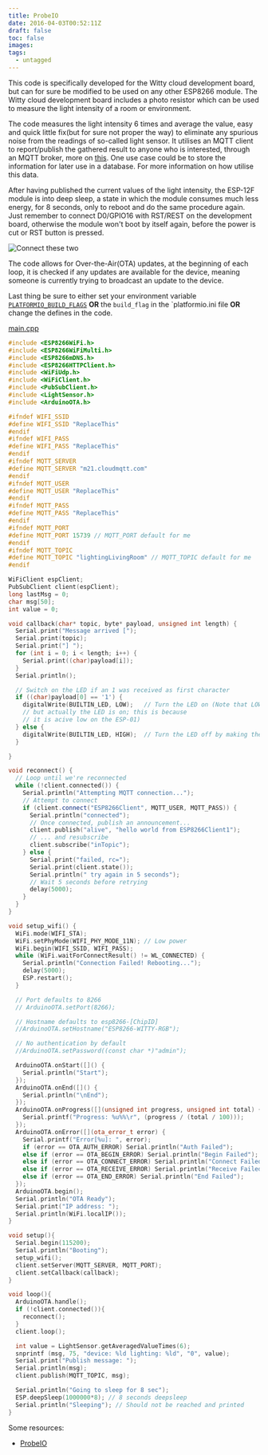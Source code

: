 ```yaml
---
title: ProbeIO
date: 2016-04-03T00:52:11Z
draft: false
toc: false
images:
tags:
  - untagged
---
```

This code is specifically developed for the Witty cloud development board, but can for sure be modified to be used on any other ESP8266 module. The Witty cloud development board includes a photo resistor which can be used to measure the light intensity of a room or environment.

The code measures the light intensity 6 times and average the value, easy and quick little fix(but for sure not proper the way) to eliminate any spurious noise from the readings of so-called light sensor. It utilises an MQTT client to report/publish the gathered result to anyone who is interested, through an MQTT broker, more on [this](http://mqtt.org/). One use case could be to store the information for later use in a database. For more information on how utilise this data.<!--, see my [Internet of Probes](http://cnheider.net/2016/02/25/Internet-Of-Probes.html).-->

After having published the current values of the light intensity, the ESP-12F module is into deep sleep, a state in which the module consumes much less energy, for 8 seconds, only to reboot and do the same procedure again. Just remember to connect D0/GPIO16 with RST/REST on the development board, otherwise the module won't boot by itself again, before the power is cut or RST button is pressed.

![Connect these two](/images/2016/04/connect.jpg)

The code allows for Over-the-Air(OTA) updates, at the beginning of each loop, it is checked if any updates are available for the device, meaning someone is currently trying to broadcast an update to the device.

Last thing be sure to either set your environment variable [`PLATFORMIO_BUILD_FLAGS`](http://docs.platformio.org/en/latest/envvars.html#envvar-PLATFORMIO_BUILD_FLAGS) **OR** the `build_flag` in the \`platformio.ini file **OR** change the defines in the code.

[main.cpp](https://raw.githubusercontent.com/cnHeider/pio/master/src/main.cpp)

```cpp
#include <ESP8266WiFi.h>
#include <ESP8266WiFiMulti.h>
#include <ESP8266mDNS.h>
#include <ESP8266HTTPClient.h>
#include <WiFiUdp.h>
#include <WiFiClient.h>
#include <PubSubClient.h>
#include <LightSensor.h>
#include <ArduinoOTA.h>

#ifndef WIFI_SSID
#define WIFI_SSID "ReplaceThis"
#endif
#ifndef WIFI_PASS
#define WIFI_PASS "ReplaceThis"
#endif
#ifndef MQTT_SERVER
#define MQTT_SERVER "m21.cloudmqtt.com"
#endif
#ifndef MQTT_USER
#define MQTT_USER "ReplaceThis"
#endif
#ifndef MQTT_PASS
#define MQTT_PASS "ReplaceThis"
#endif
#ifndef MQTT_PORT
#define MQTT_PORT 15739 // MQTT_PORT default for me
#endif
#ifndef MQTT_TOPIC
#define MQTT_TOPIC "lightingLivingRoom" // MQTT_TOPIC default for me
#endif

WiFiClient espClient;
PubSubClient client(espClient);
long lastMsg = 0;
char msg[50];
int value = 0;

void callback(char* topic, byte* payload, unsigned int length) {
  Serial.print("Message arrived [");
  Serial.print(topic);
  Serial.print("] ");
  for (int i = 0; i < length; i++) {
    Serial.print((char)payload[i]);
  }
  Serial.println();

  // Switch on the LED if an 1 was received as first character
  if ((char)payload[0] == '1') {
    digitalWrite(BUILTIN_LED, LOW);   // Turn the LED on (Note that LOW is the voltage level
    // but actually the LED is on; this is because
    // it is acive low on the ESP-01)
  } else {
    digitalWrite(BUILTIN_LED, HIGH);  // Turn the LED off by making the voltage HIGH
  }

}

void reconnect() {
  // Loop until we're reconnected
  while (!client.connected()) {
    Serial.println("Attempting MQTT connection...");
    // Attempt to connect
    if (client.connect("ESP8266Client", MQTT_USER, MQTT_PASS)) {
      Serial.println("connected");
      // Once connected, publish an announcement...
      client.publish("alive", "hello world from ESP8266Client1");
      // ... and resubscribe
      client.subscribe("inTopic");
    } else {
      Serial.print("failed, rc=");
      Serial.print(client.state());
      Serial.println(" try again in 5 seconds");
      // Wait 5 seconds before retrying
      delay(5000);
    }
  }
}

void setup_wifi() {
  WiFi.mode(WIFI_STA);
  WiFi.setPhyMode(WIFI_PHY_MODE_11N); // Low power
  WiFi.begin(WIFI_SSID, WIFI_PASS);
  while (WiFi.waitForConnectResult() != WL_CONNECTED) {
    Serial.println("Connection Failed! Rebooting...");
    delay(5000);
    ESP.restart();
  }

  // Port defaults to 8266
  // ArduinoOTA.setPort(8266);

  // Hostname defaults to esp8266-[ChipID]
  //ArduinoOTA.setHostname("ESP8266-WITTY-RGB");

  // No authentication by default
  //ArduinoOTA.setPassword((const char *)"admin");

  ArduinoOTA.onStart([]() {
    Serial.println("Start");
  });
  ArduinoOTA.onEnd([]() {
    Serial.println("\nEnd");
  });
  ArduinoOTA.onProgress([](unsigned int progress, unsigned int total) {
    Serial.printf("Progress: %u%%\r", (progress / (total / 100)));
  });
  ArduinoOTA.onError([](ota_error_t error) {
    Serial.printf("Error[%u]: ", error);
    if (error == OTA_AUTH_ERROR) Serial.println("Auth Failed");
    else if (error == OTA_BEGIN_ERROR) Serial.println("Begin Failed");
    else if (error == OTA_CONNECT_ERROR) Serial.println("Connect Failed");
    else if (error == OTA_RECEIVE_ERROR) Serial.println("Receive Failed");
    else if (error == OTA_END_ERROR) Serial.println("End Failed");
  });
  ArduinoOTA.begin();
  Serial.println("OTA Ready");
  Serial.print("IP address: ");
  Serial.println(WiFi.localIP());
}

void setup(){
  Serial.begin(115200);
  Serial.println("Booting");
  setup_wifi();
  client.setServer(MQTT_SERVER, MQTT_PORT);
  client.setCallback(callback);
}

void loop(){
  ArduinoOTA.handle();
  if (!client.connected()){
    reconnect();
  }
  client.loop();

  int value = LightSensor.getAveragedValueTimes(6);
  snprintf (msg, 75, "device: %ld lighting: %ld", "0", value);
  Serial.print("Publish message: ");
  Serial.println(msg);
  client.publish(MQTT_TOPIC, msg);

  Serial.println("Going to sleep for 8 sec");
  ESP.deepSleep(1000000*8); // 8 seconds deepsleep
  Serial.println("Sleeping"); // Should not be reached and printed
}
```

Some resources:

* [ProbeIO](https://github.com/cnHeider/pio)